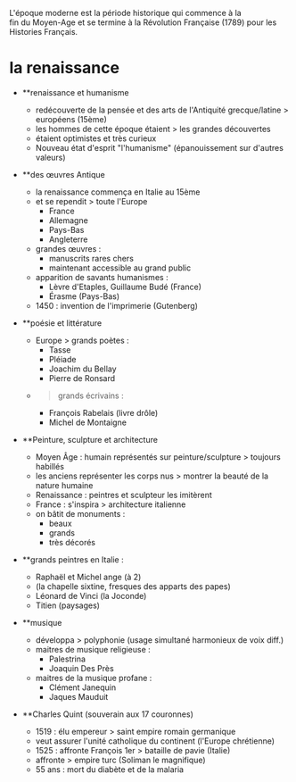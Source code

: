 L'époque moderne est la période historique qui commence à la fin du Moyen-Age et se termine à la Révolution Française (1789) pour les Histories Français. 

# la renaissance

- **renaissance et humanisme 
	- redécouverte de la pensée et des arts de l'Antiquité grecque/latine > européens (15ème)
	- les hommes de cette époque étaient > les grandes découvertes
	- étaient optimistes et très curieux
	- Nouveau état d'esprit "l'humanisme" (épanouissement sur d'autres valeurs)

- **des œuvres Antique
	- la renaissance commença en Italie au 15ème 
	- et se rependit > toute l'Europe 
		- France
		- Allemagne
		-  Pays-Bas
		- Angleterre
	- grandes œuvres : 
		- manuscrits rares chers 
		- maintenant accessible au grand public
	- apparition de savants humanismes :
		- Lèvre d'Etaples, Guillaume Budé (France)
		- Érasme (Pays-Bas)
	- 1450 : invention de l'imprimerie (Gutenberg) 

- **poésie et littérature 
	- Europe > grands poètes :
		- Tasse
		- Pléiade
		- Joachim du Bellay
		- Pierre de Ronsard
	- > grands écrivains :
		- François Rabelais (livre drôle)
		- Michel de Montaigne

- **Peinture, sculpture et architecture
	- Moyen Âge : humain représentés sur peinture/sculpture > toujours habillés
	- les anciens représenter les corps nus > montrer la beauté de la nature humaine
	- Renaissance : peintres et sculpteur les imitèrent
	- France : s'inspira > architecture italienne
	- on bâtit de monuments :
		- beaux
		- grands
		- très décorés

- **grands peintres en Italie :
	- Raphaël et Michel ange (à 2)
	- (la chapelle sixtine, fresques des apparts des papes)
	- Léonard de Vinci (la Joconde)
	- Titien (paysages)

- **musique
	- développa > polyphonie (usage simultané harmonieux de voix diff.)
	- maitres de musique religieuse :
		- Palestrina
		- Joaquin Des Près
	- maitres de la musique profane :
		- Clément Janequin
		- Jaques Mauduit

- **Charles Quint (souverain aux 17 couronnes)
	- 1519 : élu empereur > saint empire romain germanique 
	- veut assurer l'unité catholique du continent (l'Europe chrétienne)
	- 1525 : affronte François 1er > bataille de pavie (Italie) 
	- affronte > empire turc (Soliman le magnifique)
	- 55 ans : mort du diabète et de la malaria 
